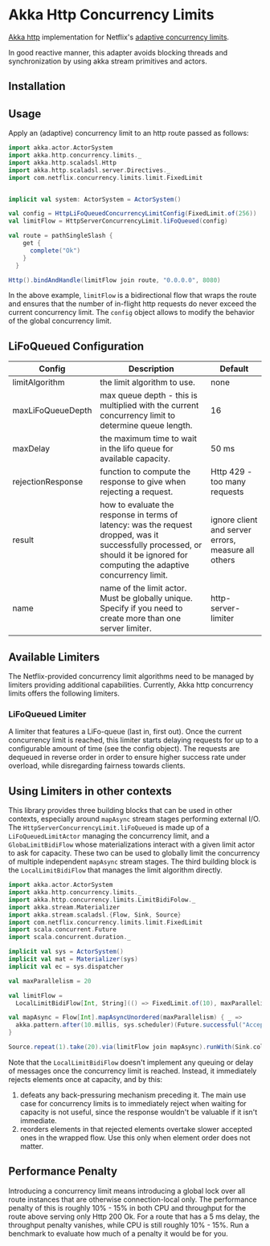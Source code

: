# Akka Http Concurrency Limits

[Akka http](https://github.com/akka/akka-http) implementation for Netflix's [adaptive concurrency limits](https://github.com/Netflix/concurrency-limits).

In good reactive manner, this adapter avoids blocking threads and synchronization by
using akka stream primitives and actors.

## Installation

## Usage

Apply an (adaptive) concurrency limit to an http route passed as follows:

```scala
import akka.actor.ActorSystem
import akka.http.concurrency.limits._
import akka.http.scaladsl.Http
import akka.http.scaladsl.server.Directives._
import com.netflix.concurrency.limits.limit.FixedLimit


implicit val system: ActorSystem = ActorSystem()

val config = HttpLiFoQueuedConcurrencyLimitConfig(FixedLimit.of(256))
val limitFlow = HttpServerConcurrencyLimit.liFoQueued(config)

val route = pathSingleSlash {
    get {
      complete("Ok")
    }
  }

Http().bindAndHandle(limitFlow join route, "0.0.0.0", 8080)
```

In the above example, `limitFlow` is a bidirectional flow that wraps the route
and ensures that the number of in-flight http requests do never exceed the current concurrency
limit. The `config` object allows to modify the behavior of the global concurrency limit.

## LiFoQueued Configuration

| Config            | Description | Default |
| ------------------|-------------|---------|
| limitAlgorithm    | the limit algorithm to use. | none |
| maxLiFoQueueDepth | max queue depth - this is multiplied with the current concurrency limit to determine queue length. | 16 |
| maxDelay          | the maximum time to wait in the lifo queue for available capacity. | 50 ms |
| rejectionResponse | function to compute the response to give when rejecting a request. | Http 429 - too many requests |
| result            | how to evaluate the response in terms of latency: was the request dropped, was it successfully processed, or should it be ignored for computing the adaptive concurrency limit. | ignore client and server errors, measure all others |
| name              | name of the limit actor. Must be globally unique. Specify if you need to create more than one server limiter. | http-server-limiter |

## Available Limiters

The Netflix-provided concurrency limit algorithms need to be managed by limiters providing additional capabilities.
Currently, Akka http concurrency limits offers the following limiters.   

### LiFoQueued Limiter

A limiter that features a LiFo-queue (last in, first out). Once the current concurrency limit is reached, this limiter
starts delaying requests for up to a configurable amount of time (see the config object). The requests are dequeued
in reverse order in order to ensure higher success rate under overload, while disregarding fairness towards clients.

## Using Limiters in other contexts

This library provides three building blocks that can be used in other contexts, especially around `mapAsync` stream 
stages performing external I/O. The `HttpServerConcurrencyLimit.liFoQueued` is made up of a `LiFoQueuedLimitActor` 
managing the concurrency limit, and a `GlobaLimitBidiFlow` whose materializations interact with a given limit actor to
ask for capacity. These two can be used to globally limit the concurrency of multiple independent `mapAsync` stream stages.
The third building block is the `LocalLimitBidiFlow` that manages the limit algorithm directly. 

```scala
import akka.actor.ActorSystem
import akka.http.concurrency.limits._
import akka.http.concurrency.limits.LimitBidiFolow._
import akka.stream.Materializer
import akka.stream.scaladsl.{Flow, Sink, Source}
import com.netflix.concurrency.limits.limit.FixedLimit
import scala.concurrent.Future
import scala.concurrent.duration._

implicit val sys = ActorSystem()
implicit val mat = Materializer(sys)
implicit val ec = sys.dispatcher

val maxParallelism = 20

val limitFlow =
  LocalLimitBidiFlow[Int, String](() => FixedLimit.of(10), maxParallelism, _ => "Rejected", _ => Processed)

val mapAsync = Flow[Int].mapAsyncUnordered(maxParallelism) { _ =>
  akka.pattern.after(10.millis, sys.scheduler)(Future.successful("Accepted"))
}

Source.repeat(1).take(20).via(limitFlow join mapAsync).runWith(Sink.collection)
```

Note that the `LocalLimitBidiFlow` doesn't implement any queuing or delay of messages once the concurrency limit is 
reached. Instead, it immediately rejects elements once at capacity, and by this:
1) defeats any back-pressuring mechanism preceding it. The main use case for concurrency limits is to immediately
   reject when waiting for capacity is not useful, since the response wouldn't be valuable if it isn't immediate.
2) reorders elements in that rejected elements overtake slower accepted ones in the wrapped flow. Use this only when 
   element order does not matter.

## Performance Penalty

Introducing a concurrency limit means introducing a global lock over all route instances that are
otherwise connection-local only. The performance penalty of this is roughly 10% - 15% in both CPU
and throughput for the route above serving only Http 200 Ok. For a route that has a 5 ms delay,
the throughput penalty vanishes, while CPU is still roughly 10% - 15%. Run a benchmark to 
evaluate how much of a penalty it would be for you.